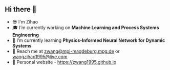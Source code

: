 ## Hi there :wave:
- :sunglasses: I'm Zihao
- :mortar_board: I’m currently working on **Machine Learning and Process Systems Engineering**
- :bookmark_tabs: I’m currently learning **Physics-Informed Neural Network for Dynamic Systems**
- :e-mail: Reach me at zwang@mpi-magdeburg.mpg.de or wangzihao1995@live.com
- :eyes: Personal website - https://zwang1995.github.io


<!-- ![](https://komarev.com/ghpvc/?username=zwang1995&color=blue) -->
